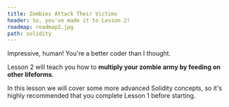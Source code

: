 ```yaml
---
title: Zombies Attack Their Victims
header: So, you've made it to Lesson 2!
roadmap: roadmap2.jpg
path: solidity
---
```


Impressive, human! You're a better coder than I thought.

Lesson 2 will teach you how to **multiply your zombie army by feeding on other
lifeforms**.

In this lesson we will cover some more advanced Solidity concepts, so it's
highly recommended that you complete Lesson 1 before starting.

